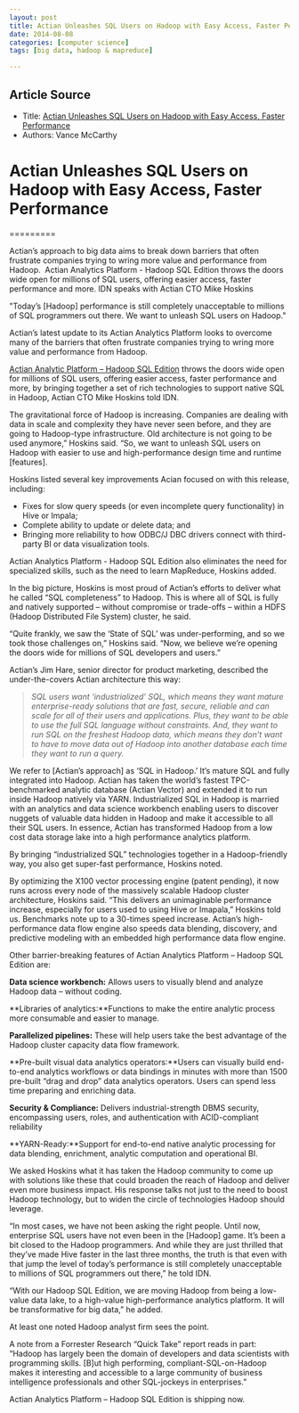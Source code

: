 ```yaml
---
layout: post
title: Actian Unleashes SQL Users on Hadoop with Easy Access, Faster Performance
date: 2014-08-08
categories: [computer science]
tags: [big data, hadoop & mapreduce]

---
```


## Article Source
* Title: [Actian Unleashes SQL Users on Hadoop with Easy Access, Faster Performance](http://www.idevnews.com/stories/6278/Actian-Unleashes-SQL-Users-on-Hadoop-with-Easy-Access-Faster-Performance)
* Authors: Vance McCarthy

# Actian Unleashes SQL Users on Hadoop with Easy Access, Faster Performance
=========


Actian’s approach to big data aims to break down barriers that often
frustrate companies trying to wring more value and performance from
Hadoop.  Actian Analytics Platform - Hadoop SQL Edition throws the doors
wide open for millions of SQL users, offering easier access, faster
performance and more. IDN speaks with Actian CTO Mike Hoskins

"Today’s [Hadoop] performance is still completely unacceptable to
millions of SQL programmers out there. We want to unleash SQL users on
Hadoop."

Actian’s latest update to its Actian Analytics Platform looks to
overcome many of the barriers that often frustrate companies trying to
wring more value and performance from Hadoop.

[Actian Analytic Platform – Hadoop SQL
Edition](http://www.actian.com/products/analytics-platform/hadoop/)
throws the doors wide open for millions of SQL users, offering easier
access, faster performance and more, by bringing together a set of rich
technologies to support native SQL in Hadoop, Actian CTO Mike Hoskins
told IDN.

The gravitational force of Hadoop is increasing. Companies are dealing
with data in scale and complexity they have never seen before, and they
are going to Hadoop-type infrastructure. Old architecture is not going
to be used anymore,” Hoskins said. “So, we want to unleash SQL users on
Hadoop with easier to use and high-performance design time and runtime
[features].

Hoskins listed several key improvements Acian focused on with this
release, including:

-   Fixes for slow query speeds (or even incomplete query functionality)
    in Hive or Impala;
-   Complete ability to update or delete data; and 
-   Bringing more reliability to how ODBC/J DBC drivers connect with
    third-party BI or data visualization tools. 

Actian Analytics Platform - Hadoop SQL Edition also eliminates the need
for specialized skills, such as the need to learn MapReduce, Hoskins
added.

In the big picture, Hoskins is most proud of Actian’s efforts to deliver
what he called “SQL completeness” to Hadoop. This is where all of SQL is
fully and natively supported – without compromise or trade-offs – within
a HDFS (Hadoop Distributed File System) cluster, he said.

“Quite frankly, we saw the ‘State of SQL’ was under-performing, and so
we took those challenges on,” Hoskins said. “Now, we believe we’re
opening the doors wide for millions of SQL developers and users.”

Actian’s Jim Hare, senior director for product marketing, described the
under-the-covers Actian architecture this way:

> *SQL users want ‘industrialized’ SQL, which means they want mature
> enterprise-ready solutions that are fast, secure, reliable and can
> scale for all of their users and applications. Plus, they want to be
> able to use the full SQL language without constraints. And, they want
> to run SQL on the freshest Hadoop data, which means they don’t want to
> have to move data out of Hadoop into another database each time they
> want to run a query.*

We refer to [Actian’s approach] as ‘SQL in Hadoop.’ It’s mature SQL and
fully integrated into Hadoop. Actian has taken the world’s fastest
TPC-benchmarked analytic database (Actian Vector) and extended it to run
inside Hadoop natively via YARN. Industrialized SQL in Hadoop is married
with an analytics and data science workbench enabling users to discover
nuggets of valuable data hidden in Hadoop and make it accessible to all
their SQL users. In essence, Actian has transformed Hadoop from a low
cost data storage lake into a high performance analytics platform.

By bringing “industrialized SQL” technologies together in a
Hadoop-friendly way, you also get super-fast performance, Hoskins noted.


By optimizing the X100 vector processing engine (patent pending), it now
runs across every node of the massively scalable Hadoop cluster
architecture, Hoskins said. “This delivers an unimaginable performance
increase, especially for users used to using Hive or Imapala,” Hoskins
told us. Benchmarks note up to a 30-times speed increase. Actian’s
high-performance data flow engine also speeds data blending, discovery,
and predictive modeling with an embedded high performance data flow
engine.

Other barrier-breaking features of Actian Analytics Platform – Hadoop
SQL Edition are:

**Data science workbench:** Allows users to visually blend and analyze
Hadoop data – without coding.

**Libraries of analytics:**Functions to make the entire analytic process
more consumable and easier to manage.

**Parallelized pipelines:** These will help users take the best
advantage of the Hadoop cluster capacity data flow framework.

**Pre-built visual data analytics operators:**Users can visually build
end-to-end analytics workflows or data bindings in minutes with more
than 1500 pre-built “drag and drop” data analytics operators. Users can
spend less time preparing and enriching data.

**Security & Compliance:** Delivers industrial-strength DBMS security,
encompassing users, roles, and authentication with ACID-compliant
reliability

**YARN-Ready:**Support for end-to-end native analytic processing for
data blending, enrichment, analytic computation and operational BI.


We asked Hoskins what it has taken the Hadoop community to come up with
solutions like these that could broaden the reach of Hadoop and deliver
even more business impact. His response talks not just to the need to
boost Hadoop technology, but to widen the circle of technologies Hadoop
should leverage.

“In most cases, we have not been asking the right people. Until now,
enterprise SQL users have not even been in the [Hadoop] game. It’s been
a bit closed to the Hadoop programmers. And while they are just thrilled
that they’ve made Hive faster in the last three months, the truth is
that even with that jump the level of today’s performance is still
completely unacceptable to millions of SQL programmers out there,” he
told IDN.

“With our Hadoop SQL Edition, we are moving Hadoop from being a
low-value data lake, to a high-value high-performance analytics
platform. It will be transformative for big data,” he added.

At least one noted Hadoop analyst firm sees the point.

A note from a Forrester Research “Quick Take” report reads in part:
“Hadoop has largely been the domain of developers and data scientists
with programming skills. [B]ut high performing, compliant-SQL-on-Hadoop
makes it interesting and accessible to a large community of business
intelligence professionals and other SQL-jockeys in enterprises.”

Actian Analytics Platform – Hadoop SQL Edition is shipping now.